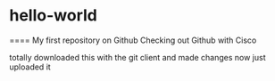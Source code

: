 # hello-world
====
My first repository on Github
Checking out Github with Cisco

totally downloaded this with the git client and made changes
now just uploaded it

